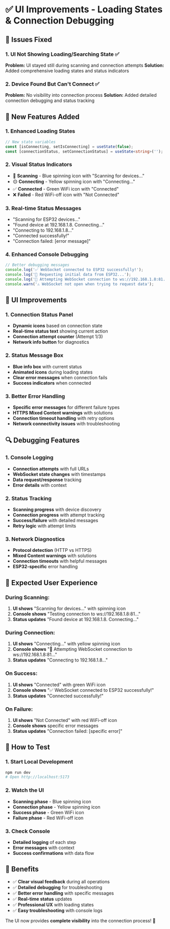 # ✅ UI Improvements - Loading States & Connection Debugging

## 🔧 **Issues Fixed**

### **1. UI Not Showing Loading/Searching State** ✅
**Problem:** UI stayed still during scanning and connection attempts
**Solution:** Added comprehensive loading states and status indicators

### **2. Device Found But Can't Connect** ✅
**Problem:** No visibility into connection process
**Solution:** Added detailed connection debugging and status tracking

## 🚀 **New Features Added**

### **1. Enhanced Loading States**
```typescript
// New state variables
const [isConnecting, setIsConnecting] = useState(false);
const [connectionStatus, setConnectionStatus] = useState<string>('');
```

### **2. Visual Status Indicators**
- 🔄 **Scanning** - Blue spinning icon with "Scanning for devices..."
- 🟡 **Connecting** - Yellow spinning icon with "Connecting..."
- ✅ **Connected** - Green WiFi icon with "Connected"
- ❌ **Failed** - Red WiFi-off icon with "Not Connected"

### **3. Real-time Status Messages**
- "Scanning for ESP32 devices..."
- "Found device at 192.168.1.8. Connecting..."
- "Connecting to 192.168.1.8..."
- "Connected successfully!"
- "Connection failed: [error message]"

### **4. Enhanced Console Debugging**
```javascript
// Better debugging messages
console.log('✅ WebSocket connected to ESP32 successfully!');
console.log('📡 Requesting initial data from ESP32...');
console.log('🔌 Attempting WebSocket connection to ws://192.168.1.8:81...');
console.warn('⚠️ WebSocket not open when trying to request data');
```

## 📱 **UI Improvements**

### **1. Connection Status Panel**
- **Dynamic icons** based on connection state
- **Real-time status text** showing current action
- **Connection attempt counter** (Attempt 1/3)
- **Network info button** for diagnostics

### **2. Status Message Box**
- **Blue info box** with current status
- **Animated icons** during loading states
- **Clear error messages** when connection fails
- **Success indicators** when connected

### **3. Better Error Handling**
- **Specific error messages** for different failure types
- **HTTPS Mixed Content warnings** with solutions
- **Connection timeout handling** with retry options
- **Network connectivity issues** with troubleshooting

## 🔍 **Debugging Features**

### **1. Console Logging**
- **Connection attempts** with full URLs
- **WebSocket state changes** with timestamps
- **Data request/response** tracking
- **Error details** with context

### **2. Status Tracking**
- **Scanning progress** with device discovery
- **Connection progress** with attempt tracking
- **Success/failure** with detailed messages
- **Retry logic** with attempt limits

### **3. Network Diagnostics**
- **Protocol detection** (HTTP vs HTTPS)
- **Mixed Content warnings** with solutions
- **Connection timeouts** with helpful messages
- **ESP32-specific** error handling

## 🎯 **Expected User Experience**

### **During Scanning:**
1. **UI shows** "Scanning for devices..." with spinning icon
2. **Console shows** "Testing connection to ws://192.168.1.8:81..."
3. **Status updates** "Found device at 192.168.1.8. Connecting..."

### **During Connection:**
1. **UI shows** "Connecting..." with yellow spinning icon
2. **Console shows** "🔌 Attempting WebSocket connection to ws://192.168.1.8:81..."
3. **Status updates** "Connecting to 192.168.1.8..."

### **On Success:**
1. **UI shows** "Connected" with green WiFi icon
2. **Console shows** "✅ WebSocket connected to ESP32 successfully!"
3. **Status updates** "Connected successfully!"

### **On Failure:**
1. **UI shows** "Not Connected" with red WiFi-off icon
2. **Console shows** specific error messages
3. **Status updates** "Connection failed: [specific error]"

## 🚀 **How to Test**

### **1. Start Local Development**
```bash
npm run dev
# Open http://localhost:5173
```

### **2. Watch the UI**
- **Scanning phase** - Blue spinning icon
- **Connection phase** - Yellow spinning icon  
- **Success phase** - Green WiFi icon
- **Failure phase** - Red WiFi-off icon

### **3. Check Console**
- **Detailed logging** of each step
- **Error messages** with context
- **Success confirmations** with data flow

## 🎉 **Benefits**

- ✅ **Clear visual feedback** during all operations
- ✅ **Detailed debugging** for troubleshooting
- ✅ **Better error handling** with specific messages
- ✅ **Real-time status** updates
- ✅ **Professional UX** with loading states
- ✅ **Easy troubleshooting** with console logs

The UI now provides **complete visibility** into the connection process! 🎉
